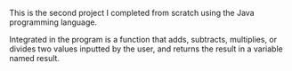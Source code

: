 This is the second project I completed from scratch using the Java programming language.

Integrated in the program is a function that adds, subtracts, multiplies, or divides two values inputted by the user,
and returns the result in a variable named result.

